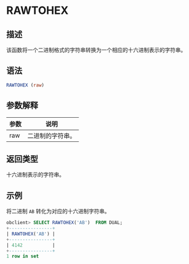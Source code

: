 RAWTOHEX 
=============================



描述 
-----------------------

该函数将一个二进制格式的字符串转换为一个相应的十六进制表示的字符串。

语法 
-----------------------

```sql
RAWTOHEX (raw)
```



参数解释 
-------------------------



| 参数  |    说明    |
|-----|----------|
| raw | 二进制的字符串。 |



返回类型 
-------------------------

十六进制表示的字符串。

示例 
-----------------------

将二进制 `AB` 转化为对应的十六进制字符串。

```sql
obclient> SELECT RAWTOHEX('AB')  FROM DUAL;
+----------------+
| RAWTOHEX('AB') |
+----------------+
| 4142           |
+----------------+
1 row in set
```


